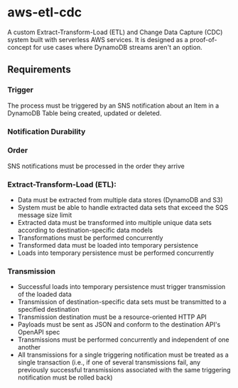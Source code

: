 # aws-etl-cdc

A custom Extract-Transform-Load (ETL) and Change Data Capture (CDC) system built with serverless AWS services. It is designed as a proof-of-concept for use cases where DynamoDB streams aren't an option.

## Requirements

### Trigger

The process must be triggered by an SNS notification about an Item in a DynamoDB Table being created, updated or deleted.

### Notification Durability

### Order
SNS notifications must be processed in the order they arrive

### Extract-Transform-Load (ETL):

- Data must be extracted from multiple data stores (DynamoDB and S3)
- System must be able to handle extracted data sets that exceed the SQS message size limit
- Extracted data must be transformed into multiple unique data sets according to destination-specific data models
- Transformations must be performed concurrently
- Transformed data must be loaded into temporary persistence
- Loads into temporary persistence must be performed concurrently


### Transmission
- Successful loads into temporary persistence must trigger transmission of the loaded data
- Transmission of destination-specific data sets must be transmitted to a specified destination
- Transmission destination must be a resource-oriented HTTP API
- Payloads must be sent as JSON and conform to the destination API's OpenAPI spec
- Transmissions must be performed concurrently and independent of one another
- All transmissions for a single triggering notification must be treated as a single transaction (i.e., if one of several transmissions fail, any previously successful transmissions associated with the same triggering notification must be rolled back)
